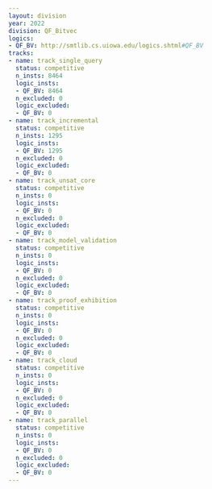 ```yaml
---
layout: division
year: 2022
division: QF_Bitvec
logics: 
- QF_BV: http://smtlib.cs.uiowa.edu/logics.shtml#QF_BV
tracks:
- name: track_single_query
  status: competitive
  n_insts: 8464
  logic_insts:
  - QF_BV: 8464
  n_excluded: 0
  logic_excluded:
  - QF_BV: 0
- name: track_incremental
  status: competitive
  n_insts: 1295
  logic_insts:
  - QF_BV: 1295
  n_excluded: 0
  logic_excluded:
  - QF_BV: 0
- name: track_unsat_core
  status: competitive
  n_insts: 0
  logic_insts:
  - QF_BV: 0
  n_excluded: 0
  logic_excluded:
  - QF_BV: 0
- name: track_model_validation
  status: competitive
  n_insts: 0
  logic_insts:
  - QF_BV: 0
  n_excluded: 0
  logic_excluded:
  - QF_BV: 0
- name: track_proof_exhibition
  status: competitive
  n_insts: 0
  logic_insts:
  - QF_BV: 0
  n_excluded: 0
  logic_excluded:
  - QF_BV: 0
- name: track_cloud
  status: competitive
  n_insts: 0
  logic_insts:
  - QF_BV: 0
  n_excluded: 0
  logic_excluded:
  - QF_BV: 0
- name: track_parallel
  status: competitive
  n_insts: 0
  logic_insts:
  - QF_BV: 0
  n_excluded: 0
  logic_excluded:
  - QF_BV: 0
---
```


